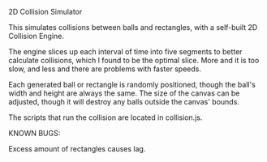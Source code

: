 2D Collision Simulator

This simulates collisions between balls and rectangles, with a self-built 2D Collision Engine.

The engine slices up each interval of time into five segments to better calculate collisions, which I found to be the optimal slice. More and it is too slow, and less and there are problems with faster speeds.

Each generated ball or rectangle is randomly positioned, though the ball's width and height are always the same. The size of the canvas can be adjusted, though it will destroy any balls outside the canvas' bounds.

The scripts that run the collision are located in collision.js.

KNOWN BUGS:

Excess amount of rectangles causes lag.